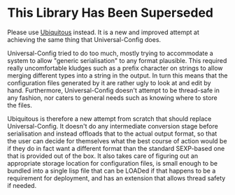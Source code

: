 # This Library Has Been Superseded
Please use [Ubiquitous](https://github.com/Shinmera/ubiquitous) instead. It is a new and improved attempt at achieving the same thing that Universal-Config does.

Universal-Config tried to do too much, mostly trying to accommodate a system to allow "generic serialisation" to any format plausible. This required really uncomfortable kludges such as a prefix character on strings to allow merging different types into a string in the output. In turn this means that the configuration files generated by it are rather ugly to look at and edit by hand. Furthermore, Universal-Config doesn't attempt to be thread-safe in any fashion, nor caters to general needs such as knowing where to store the files.

Ubiquitous is therefore a new attempt from scratch that should replace Universal-Config. It doesn't do any intermediate conversion stage before serialisation and instead offloads that to the actual output format, so that the user can decide for themselves what the best course of action would be if they do in fact want a different format than the standard SEXP-based one that is provided out of the box. It also takes care of figuring out an appropriate storage location for configuration files, is small enough to be bundled into a single lisp file that can be LOADed if that happens to be a requirement for deployment, and has an extension that allows thread safety if needed.

